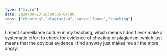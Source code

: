 ```yaml
---
type: ["micro"]
date: 2024-04-23T16:50:05-04:00
tags: ["cheating","plagiarism","surveillance","teaching"]
---
```

I reject surveillance culture in my teaching, which means I don't *ever* make a systematic effort to check for evidence of cheating or plagiarism, which just means that the obvious evidence I find anyway just makes me all the more angry.
